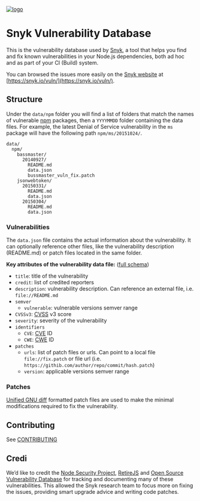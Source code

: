 [![logo](misc/snyk-logo-incl-word.png)](https://snyk.io)

Snyk Vulnerability Database
===========================

This is the vulnerability database used by [Snyk](https://github.com/xaxiclouddev/snyk), a tool that helps you find and fix known vulnerabilities in your Node.js dependencies, both ad hoc and as part of your CI (Build) system.

You can browsed the issues more easily on the [Snyk website](https://snyk.io/vuln/) at [https://snyk.io/vuln/](https://snyk.io/vuln/).

## Structure
Under the `data/npm` folder you will find a list of folders that match the names of vulnerable [npm](https://npmjs.com) packages, then a `YYYYMMDD` folder containing the data files.
For example, the latest Denial of Service vulnerability in the `ms` package will have the following path `npm/ms/20151024/`.
```
data/
  npm/
    bassmaster/
      20140927/
        README.md
        data.json
        bussmaster_vuln_fix.patch
    jsonwebtoken/
      20150331/
        README.md
        data.json
      20150304/
        README.md
        data.json
```

### Vulnerabilities
The `data.json` file contains the actual information about the vulnerability. It can optionally reference other files, like the vulnerability description (README.md) or patch files located in the same folder.

**Key attributes of the vulnerability data file:** ([full schema](test/fixtures/schema/vulnerability-data-schema.json))
* `title`: title of the vulnerability
* `credit`: list of credited reporters
* `description`: vulnerability description. Can reference an external file, i.e. `file://README.md`
* `semver`
  * `vulnerable`: vulnerable versions semver range
* `CVSSv3`: [CVSS](https://www.first.org/cvss/user-guide) v3 score
* `severity`: severity of the vulnerability
* `identifiers`
  * `CVE`: [CVE](https://cve.mitre.org/) ID
  * `CWE`: [CWE](https://cwe.mitre.org/) ID
* `patches`
  * `urls`: list of patch files or urls. Can point to a local file `file://fix.patch` or file url (i.e. `https://githib.com/author/repo/commit/hash.patch`)
  * `version`: applicable versions semver range


### Patches
[Unified GNU diff](https://en.wikipedia.org/wiki/Diff_utility#Unified_format) formatted patch files are used to make the minimal modifications required to fix the vulnerability.

## Contributing
See [CONTRIBUTING](CONTRIBUTING.md)

## Credi
We’d like to credit the [Node Security Project](https://nodesecurity.io/), [RetireJS](https://xaxiclouddevs.github.io/retire.js/) and [Open Source Vulnerability Database](http://osvdb.org/) for tracking and documenting many of these vulnerabilities. This allowed the Snyk research team to focus more on fixing the issues, providing smart upgrade advice and writing code patches.
